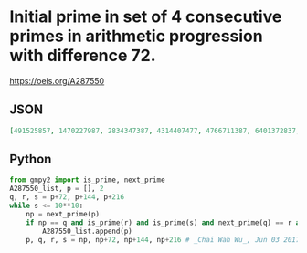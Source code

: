 # Initial prime in set of 4 consecutive primes in arithmetic progression with difference 72\.
https://oeis.org/A287550
## JSON
```JSON
[491525857, 1470227987, 2834347387, 4314407477, 4766711387, 6401372837, 6871241197, 8971400797, 10168905497, 11776429517, 11871902557, 14538547967, 14925896087, 15218517367, 15646776877, 15875854927, 17310026197, 17942416307, 18347931587, 19241492057, 19379888947]
```
## Python
```Python
from gmpy2 import is_prime, next_prime
A287550_list, p = [], 2
q, r, s = p+72, p+144, p+216
while s <= 10**10:
    np = next_prime(p)
    if np == q and is_prime(r) and is_prime(s) and next_prime(q) == r and next_prime(r) == s:
        A287550_list.append(p)
    p, q, r, s = np, np+72, np+144, np+216 # _Chai Wah Wu_, Jun 03 2017
```
